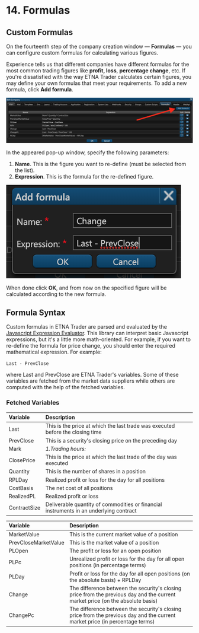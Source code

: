# 14. Formulas

## Custom Formulas

On the fourteenth step of the company creation window — **Formulas** — you can configure custom formulas for calculating various figures.

Experience tells us that different companies have different formulas for the most common trading figures like **profit, loss**, **percentage change**, etc. If you're dissatisfied with the way ETNA Trader calculates certain figures, you may define your own formulas that meet your requirements. To add a new formula, click **Add formula**.

![](../../../.gitbook/assets/screenshot-2019-01-23-at-21.19.17.png)

In the appeared pop-up window, specify the following parameters:

1. **Name**. This is the figure you want to re-define \(must be selected from the list\).
2. **Expression**. This is the formula for the re-defined figure.

![](../../../.gitbook/assets/screenshot-2019-01-23-at-21.24.58.png)

When done click **OK**, and from now on the specified figure will be calculated according to the new formula.

## Formula Syntax

Custom formulas in ETNA Trader are parsed and evaluated by the [Javascript Expression Evaluator](https://www.npmjs.com/package/expr-eval). This library can interpret basic Javascript expressions, but it's a little more math-oriented. For example, if you want to re-define the formula for price change, you should enter the required mathematical expression. For example:

```text
Last - PrevClose
```

where Last and PrevClose are ETNA Trader's variables. Some of these variables are fetched from the market data suppliers while others are computed with the help of the fetched variables.

### Fetched Variables

| Variable | Description |
| :--- | :--- |
| Last | This is the price at which the last trade was executed before the closing time |
| PrevClose | This is a security's closing price on the preceding day |
| Mark | <em>1.Trading hours:</em> |   
| ClosePrice | This is the price at which the last trade of the day was executed |
| Quantity | This is the number of shares in a position |
| RPLDay | Realized profit or loss for the day for all positions |
| CostBasis | The net cost of all positions |
| RealizedPL | Realized profit or loss |
| ContractSize | Deliverable quantity of commodities or financial instruments in an underlying contract |



| Variable | Description |
| :--- | :--- |
| MarketValue | This is the current market value of a position |
| PrevCloseMarketValue | This is the market value of a position |
| PLOpen | The profit or loss for an open position |
| PLPc | Unrealized profit or loss for the day for all open positions \(in percentage terms\) |
| PLDay | Profit or loss for the day for all open positions \(on the absolute basis\) + RPLDay |
| Change | The difference between the security's closing price from the previous day and the current market price \(on the absolute basis\) |
| ChangePc | The difference between the security's closing price from the previous day and the current market price \(in percentage terms\) |

